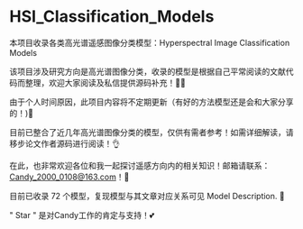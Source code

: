 # HSI_Classification_Models
本项目收录各类高光谱遥感图像分类模型：Hyperspectral Image Classification Models
  
该项目涉及研究方向是高光谱图像分类，收录的模型是根据自己平常阅读的文献代码而整理，欢迎大家阅读及私信提供源码补充！👩‍💻

由于个人时间原因，此项目内容将不定期更新（有好的方法模型还是会和大家分享的！)🤞

目前已整合了近几年高光谱图像分类的模型，仅供有需者参考！如需详细解读，请移步论文作者源码进行阅读！👌
  
在此，也非常欢迎各位和我一起探讨遥感方向内的相关知识！邮箱请联系：Candy_2000_0108@163.com！🤝
  
目前已收录 72 个模型，复现模型与其文章对应关系可见 Model Description.  🥳
  
" Star " 是对Candy工作的肯定与支持！💕  

